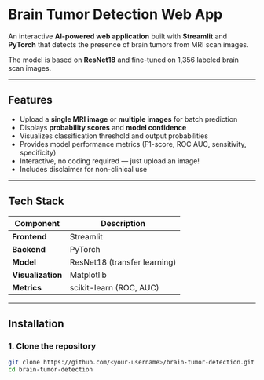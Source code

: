 # Brain Tumor Detection Web App

An interactive **AI-powered web application** built with **Streamlit** and **PyTorch** that detects the presence of brain tumors from MRI scan images.  

The model is based on **ResNet18** and fine-tuned on 1,356 labeled brain scan images.

---

## Features

- Upload a **single MRI image** or **multiple images** for batch prediction  
- Displays **probability scores** and **model confidence**  
- Visualizes classification threshold and output probabilities  
- Provides model performance metrics (F1-score, ROC AUC, sensitivity, specificity)  
- Interactive, no coding required — just upload an image!  
- Includes disclaimer for non-clinical use  

---

## Tech Stack

| Component | Description |
|------------|-------------|
| **Frontend** | Streamlit |
| **Backend** | PyTorch |
| **Model** | ResNet18 (transfer learning) |
| **Visualization** | Matplotlib |
| **Metrics** | scikit-learn (ROC, AUC) |

---

## Installation

### 1. Clone the repository
```bash
git clone https://github.com/<your-username>/brain-tumor-detection.git
cd brain-tumor-detection
